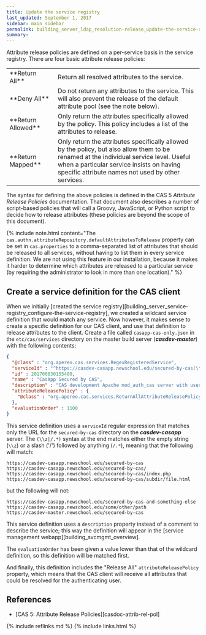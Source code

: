 ```yaml
---
title: Update the service registry
last_updated: September 1, 2017
sidebar: main_sidebar
permalink: building_server_ldap_resolution-release_update-the-service-registry.html
summary:
---
```


Attribute release policies are defined on a per-service basis in the service registry. There are four basic attribute release policies:

<table>
    <colgroup>
        <col width="25%" />
        <col width="75%" />
    </colgroup>
    <tbody>
        <tr>
            <td markdown="span">**Return All**</td>
            <td markdown="span">Return all resolved attributes to the service.</td>
        </tr>
        <tr>
           <td markdown="span">**Deny All**</td>
           <td markdown="span">Do not return any attributes to the service. This will also prevent the release of the default attribute pool (see the note below).</td>
        </tr>
        <tr>
            <td markdown="span">**Return Allowed**</td>
            <td markdown="span">Only return the attributes specifically allowed by the policy. This policy includes a list of the attributes to release.</td>
        </tr>
        <tr>
            <td markdown="span">**Return Mapped**</td>
            <td markdown="span">Only return the attributes specifically allowed by the policy, but also allow them to be renamed at the individual service level. Useful when a particular service insists on having specific attribute names not used by other services.</td>
        </tr>
    </tbody>
</table>

The syntax for defining the above policies is defined in the CAS 5 *Attribute Release Policies* documentation. That document also describes a number of script-based policies that will call a Groovy, JavaScript, or Python script to decide how to release attributes (these policies are beyond the scope of this document).

{% include note.html content="The `cas.authn.attributeRepository.defaultAttributesToRelease` property can be set in `cas.properties` to a comma-separated list of attributes that should be released to all services, without having to list them in every service definition. We are not using this feature in our installation, because it makes it harder to determine which attributes are released to a particular service (by requiring the administrator to look in more than one location)." %}

## Create a service definition for the CAS client

When we initially [created the service registry][building_server_service-registry_configure-the-service-registry], we created a wildcard service definition that would match any service. Now however, it makes sense to create a specific definition for our CAS client, and use that definition to release attributes to the client. Create a file called `casapp-cas-only.json` in the `etc/cas/services` directory on the master build server (***casdev-master***) with the following contents:

```json
{
  "@class" : "org.apereo.cas.services.RegexRegisteredService",
  "serviceId" : "^https://casdev-casapp.newschool.edu/secured-by-cas(\\z|/.*)",
  "id" : 201700830155400,
  "name" : "CasApp Secured by CAS",
  "description" : "CAS development Apache mod_auth_cas server with username/password protection",
  "attributeReleasePolicy" : {
    "@class" : "org.apereo.cas.services.ReturnAllAttributeReleasePolicy"
  },
  "evaluationOrder" : 1100
}
```

This service definition uses a `serviceId` regular expression that matches only the URL for the `secured-by-cas` directory on the ***casdev-casapp*** server. The `(\\z|/.*)` syntax at the end matches either the empty string (`\\z`) or a slash ('/') followed by anything (`/.*`), meaning that the following will match:

```
https://casdev-casapp.newschool.edu/secured-by-cas
https://casdev-casapp.newschool.edu/secured-by-cas/
https://casdev-casapp.newschool.edu/secured-by-cas/index.php
https://casdev-casapp.newschool.edu/secured-by-cas/subdir/file.html
```

but the following will not:

```
https://casdev-casapp.newschool.edu/secured-by-cas-and-something-else
https://casdev-casapp.newschool.edu/some/other/path
https://casdev-master.newschool.edu/secured-by-cas
```

This service definition uses a `description` property instead of a comment to describe the service; this way the definition will appear in the [service management webapp][building_svcmgmt_overview].

The `evaluationOrder` has been given a value lower than that of the wildcard definition, so this definition will be matched first.

And finally, this definition includes the "Release All" `attributeReleasePolicy` property, which means that the CAS client will receive all attributes that could be resolved for the authenticating user.

## References

* [CAS 5: Attribute Release Policies][casdoc-attrib-rel-pol]

{% include reflinks.md %}
{% include links.html %}
